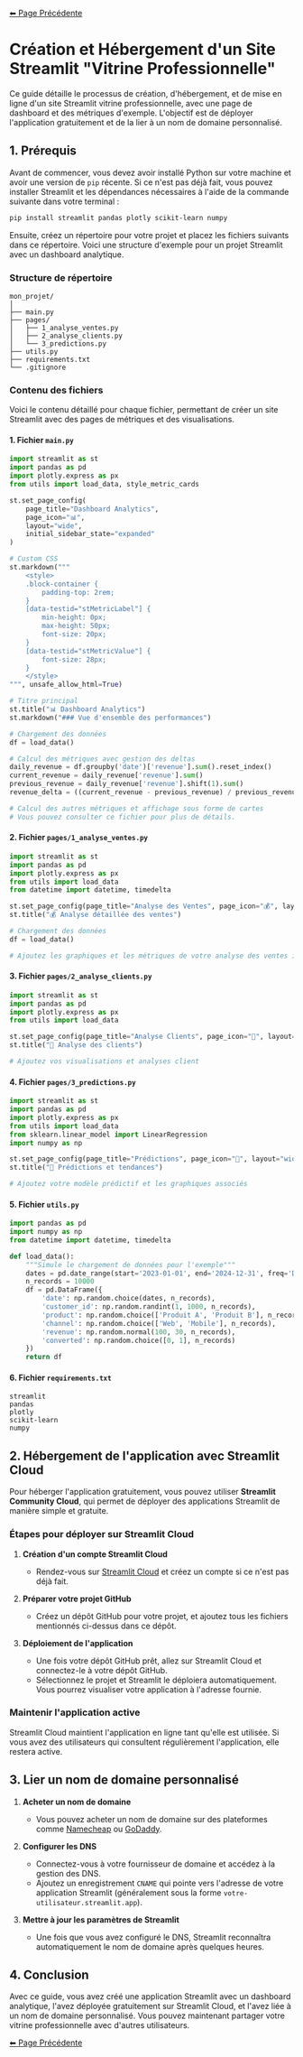 [⬅ Page Précédente](../README.md)

# Création et Hébergement d'un Site Streamlit "Vitrine Professionnelle"

Ce guide détaille le processus de création, d'hébergement, et de mise en ligne d'un site Streamlit vitrine professionnelle, avec une page de dashboard et des métriques d'exemple. L'objectif est de déployer l'application gratuitement et de la lier à un nom de domaine personnalisé.

## 1. Prérequis

Avant de commencer, vous devez avoir installé Python sur votre machine et avoir une version de `pip` récente. Si ce n'est pas déjà fait, vous pouvez installer Streamlit et les dépendances nécessaires à l'aide de la commande suivante dans votre terminal :

```bash
pip install streamlit pandas plotly scikit-learn numpy
```

Ensuite, créez un répertoire pour votre projet et placez les fichiers suivants dans ce répertoire. Voici une structure d'exemple pour un projet Streamlit avec un dashboard analytique.

### Structure de répertoire

```plaintext
mon_projet/
│
├── main.py
├── pages/
│   ├── 1_analyse_ventes.py
│   ├── 2_analyse_clients.py
│   └── 3_predictions.py
├── utils.py
├── requirements.txt
└── .gitignore
```

### Contenu des fichiers

Voici le contenu détaillé pour chaque fichier, permettant de créer un site Streamlit avec des pages de métriques et des visualisations.

#### **1. Fichier `main.py`**

```python
import streamlit as st
import pandas as pd
import plotly.express as px
from utils import load_data, style_metric_cards

st.set_page_config(
    page_title="Dashboard Analytics",
    page_icon="📊",
    layout="wide",
    initial_sidebar_state="expanded"
)

# Custom CSS
st.markdown("""
    <style>
    .block-container {
        padding-top: 2rem;
    }
    [data-testid="stMetricLabel"] {
        min-height: 0px;
        max-height: 50px;
        font-size: 20px;
    }
    [data-testid="stMetricValue"] {
        font-size: 28px;
    }
    </style>
""", unsafe_allow_html=True)

# Titre principal
st.title("📊 Dashboard Analytics")
st.markdown("### Vue d'ensemble des performances")

# Chargement des données
df = load_data()

# Calcul des métriques avec gestion des deltas
daily_revenue = df.groupby('date')['revenue'].sum().reset_index()
current_revenue = daily_revenue['revenue'].sum()
previous_revenue = daily_revenue['revenue'].shift(1).sum()
revenue_delta = ((current_revenue - previous_revenue) / previous_revenue * 100) if previous_revenue != 0 else 0

# Calcul des autres métriques et affichage sous forme de cartes
# Vous pouvez consulter ce fichier pour plus de détails.
```

#### **2. Fichier `pages/1_analyse_ventes.py`**

```python
import streamlit as st
import pandas as pd
import plotly.express as px
from utils import load_data
from datetime import datetime, timedelta

st.set_page_config(page_title="Analyse des Ventes", page_icon="💰", layout="wide")
st.title("💰 Analyse détaillée des ventes")

# Chargement des données
df = load_data()

# Ajoutez les graphiques et les métriques de votre analyse des ventes ici
```

#### **3. Fichier `pages/2_analyse_clients.py`**

```python
import streamlit as st
import pandas as pd
import plotly.express as px
from utils import load_data

st.set_page_config(page_title="Analyse Clients", page_icon="👥", layout="wide")
st.title("👥 Analyse des clients")

# Ajoutez vos visualisations et analyses client
```

#### **4. Fichier `pages/3_predictions.py`**

```python
import streamlit as st
import pandas as pd
import plotly.express as px
from utils import load_data
from sklearn.linear_model import LinearRegression
import numpy as np

st.set_page_config(page_title="Prédictions", page_icon="🔮", layout="wide")
st.title("🔮 Prédictions et tendances")

# Ajoutez votre modèle prédictif et les graphiques associés
```

#### **5. Fichier `utils.py`**

```python
import pandas as pd
import numpy as np
from datetime import datetime, timedelta

def load_data():
    """Simule le chargement de données pour l'exemple"""
    dates = pd.date_range(start='2023-01-01', end='2024-12-31', freq='D')
    n_records = 10000
    df = pd.DataFrame({
        'date': np.random.choice(dates, n_records),
        'customer_id': np.random.randint(1, 1000, n_records),
        'product': np.random.choice(['Produit A', 'Produit B'], n_records),
        'channel': np.random.choice(['Web', 'Mobile'], n_records),
        'revenue': np.random.normal(100, 30, n_records),
        'converted': np.random.choice([0, 1], n_records)
    })
    return df
```

#### **6. Fichier `requirements.txt`**

```
streamlit
pandas
plotly
scikit-learn
numpy
```

## 2. Hébergement de l'application avec Streamlit Cloud

Pour héberger l'application gratuitement, vous pouvez utiliser **Streamlit Community Cloud**, qui permet de déployer des applications Streamlit de manière simple et gratuite.

### Étapes pour déployer sur Streamlit Cloud

1. **Création d'un compte Streamlit Cloud**
   - Rendez-vous sur [Streamlit Cloud](https://share.streamlit.io) et créez un compte si ce n'est pas déjà fait.

2. **Préparer votre projet GitHub**
   - Créez un dépôt GitHub pour votre projet, et ajoutez tous les fichiers mentionnés ci-dessus dans ce dépôt.

3. **Déploiement de l'application**
   - Une fois votre dépôt GitHub prêt, allez sur Streamlit Cloud et connectez-le à votre dépôt GitHub.
   - Sélectionnez le projet et Streamlit le déploiera automatiquement. Vous pourrez visualiser votre application à l'adresse fournie.

### Maintenir l'application active

Streamlit Cloud maintient l'application en ligne tant qu'elle est utilisée. Si vous avez des utilisateurs qui consultent régulièrement l'application, elle restera active.

## 3. Lier un nom de domaine personnalisé

1. **Acheter un nom de domaine**
   - Vous pouvez acheter un nom de domaine sur des plateformes comme [Namecheap](https://www.namecheap.com) ou [GoDaddy](https://www.godaddy.com).

2. **Configurer les DNS**
   - Connectez-vous à votre fournisseur de domaine et accédez à la gestion des DNS.
   - Ajoutez un enregistrement `CNAME` qui pointe vers l'adresse de votre application Streamlit (généralement sous la forme `votre-utilisateur.streamlit.app`).

3. **Mettre à jour les paramètres de Streamlit**
   - Une fois que vous avez configuré le DNS, Streamlit reconnaîtra automatiquement le nom de domaine après quelques heures.

## 4. Conclusion

Avec ce guide, vous avez créé une application Streamlit avec un dashboard analytique, l'avez déployée gratuitement sur Streamlit Cloud, et l'avez liée à un nom de domaine personnalisé. Vous pouvez maintenant partager votre vitrine professionnelle avec d'autres utilisateurs.

[⬅ Page Précédente](../README.md)
